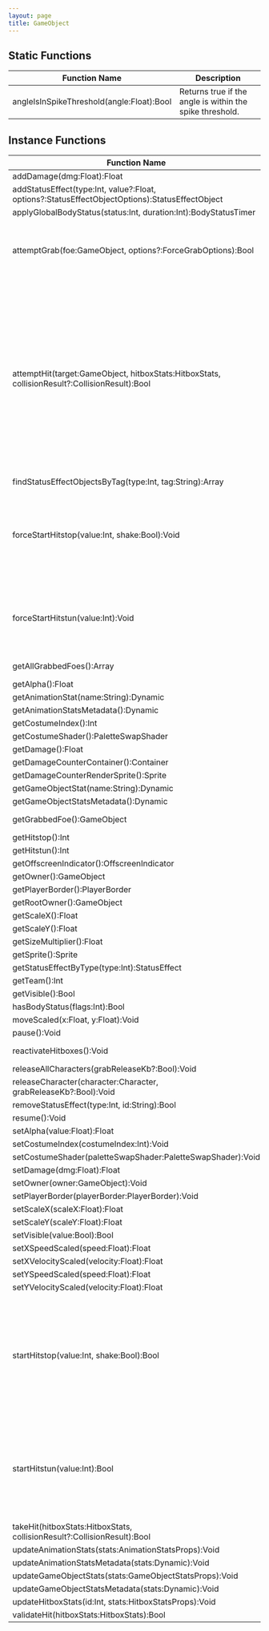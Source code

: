```yaml
---
layout: page
title: GameObject
---
```


## Static Functions

| Function Name | Description |
| --------------- | ------------- |
| angleIsInSpikeThreshold(angle:Float):Bool | Returns true if the angle is within the spike threshold.<br> |


## Instance Functions

| Function Name | Description |
| --------------- | ------------- |
| addDamage(dmg:Float):Float |  |
| addStatusEffect(type:Int, value?:Float, options?:StatusEffectObjectOptions):StatusEffectObject |  |
| applyGlobalBodyStatus(status:Int, duration:Int):BodyStatusTimer |  |
| attemptGrab(foe:GameObject, options?:ForceGrabOptions):Bool | Attempt to grab the foe. <br> <br>Parameters:<br>- **options** - Instructions for the types of grab-safety checks to ignore |
| attemptHit(target:GameObject, hitboxStats:HitboxStats, collisionResult?:CollisionResult):Bool | Initiates processing as though a hitbox=>hurtbox collision was detected. Due to validation checks during processing, a "hit" may not occur.<br>Parameters:<br>- **target** - GameObject receiving the hit<br>- **hitboxStats** - Stats that determine the effect of the "hit"<br>- **collisionResult** - Optional object containing "boxes" that represent the positional information of any involved hitboxes during the hit. Can be useful for generating spatially aware hit effects, and will automatically adjust built-in hit effect positioning to the specified overlap box. |
| findStatusEffectObjectsByTag(type:Int, tag:String):Array<StatusEffectObject> |  |
| forceStartHitstop(value:Int, shake:Bool):Void | Forcibly starts a new set of hitstop. <br> @see GameObjectEvent.HITSTOP_END<br> @see GameObjectEvent.HITSTOP_START<br>Parameters:<br>- **value** - Duration in frames<br>- **shake** - True if camera should shake |
| forceStartHitstun(value:Int):Void | Forcibly starts a new set of hitstun. <br> @see GameObjectEvent.ENTER_HITSTUN<br> @see GameObjectEvent.EXIT_HITSTUN<br>Parameters:<br>- **value** - Duration in frames |
| getAllGrabbedFoes():Array<GameObject> | Returns all foes the grabbed foes array. |
| getAlpha():Float |  |
| getAnimationStat(name:String):Dynamic |  |
| getAnimationStatsMetadata():Dynamic |  |
| getCostumeIndex():Int |  |
| getCostumeShader():PaletteSwapShader |  |
| getDamage():Float |  |
| getDamageCounterContainer():Container |  |
| getDamageCounterRenderSprite():Sprite |  |
| getGameObjectStat(name:String):Dynamic |  |
| getGameObjectStatsMetadata():Dynamic |  |
| getGrabbedFoe():GameObject | Returns the first grabbed foe in the grabbed foes array. |
| getHitstop():Int |  |
| getHitstun():Int |  |
| getOffscreenIndicator():OffscreenIndicator |  |
| getOwner():GameObject |  |
| getPlayerBorder():PlayerBorder |  |
| getRootOwner():GameObject |  |
| getScaleX():Float |  |
| getScaleY():Float |  |
| getSizeMultiplier():Float |  |
| getSprite():Sprite |  |
| getStatusEffectByType(type:Int):StatusEffect |  |
| getTeam():Int |  |
| getVisible():Bool |  |
| hasBodyStatus(flags:Int):Bool |  |
| moveScaled(x:Float, y:Float):Void |  |
| pause():Void |  |
| reactivateHitboxes():Void | Refreshes the attack's UID allowing it to hit again. |
| releaseAllCharacters(grabReleaseKb?:Bool):Void |  |
| releaseCharacter(character:Character, grabReleaseKb?:Bool):Void |  |
| removeStatusEffect(type:Int, id:String):Bool |  |
| resume():Void |  |
| setAlpha(value:Float):Float |  |
| setCostumeIndex(costumeIndex:Int):Void |  |
| setCostumeShader(paletteSwapShader:PaletteSwapShader):Void |  |
| setDamage(dmg:Float):Float |  |
| setOwner(owner:GameObject):Void |  |
| setPlayerBorder(playerBorder:PlayerBorder):Void |  |
| setScaleX(scaleX:Float):Float |  |
| setScaleY(scaleY:Float):Float |  |
| setVisible(value:Bool):Bool |  |
| setXSpeedScaled(speed:Float):Float |  |
| setXVelocityScaled(velocity:Float):Float |  |
| setYSpeedScaled(speed:Float):Float |  |
| setYVelocityScaled(velocity:Float):Float |  |
| startHitstop(value:Int, shake:Bool):Bool | Attempts to start a new set of hitstop. Only starts a new set of hitstop if the new value is greater than the existing value. <br> @see GameObjectEvent.HITSTOP_END<br> @see GameObjectEvent.HITSTOP_START<br>Parameters:<br>- **value** - Duration in frames<br>- **shake** - True if camera should shake |
| startHitstun(value:Int):Bool | Attempts to start a new set of hitstun. Only starts a new set of hitstun if the new value is greater than the existing value. <br> @see GameObjectEvent.ENTER_HITSTUN<br> @see GameObjectEvent.EXIT_HITSTUN<br>Parameters:<br>- **value** - Duration in frames |
| takeHit(hitboxStats:HitboxStats, collisionResult?:CollisionResult):Bool |  |
| updateAnimationStats(stats:AnimationStatsProps):Void |  |
| updateAnimationStatsMetadata(stats:Dynamic):Void |  |
| updateGameObjectStats(stats:GameObjectStatsProps):Void |  |
| updateGameObjectStatsMetadata(stats:Dynamic):Void |  |
| updateHitboxStats(id:Int, stats:HitboxStatsProps):Void |  |
| validateHit(hitboxStats:HitboxStats):Bool |  |


